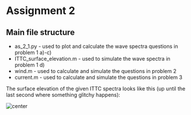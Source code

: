 # Assignment 2

## Main file structure
* as_2_1.py 				- used to plot and calculate the wave spectra questions in problem 1 a)-c)
* ITTC_surface_elevation.m 	- used to simulate the wave spectra in problem 1 d)
* wind.m 					- used to calculate and simulate the questions in problem 2
* current.m 				- used to calculate and simulate the questions in problem 3

The surface elevation of the given ITTC spectra looks like this (up until the last second where something glitchy happens):

![center](figures/elevation.gif)


